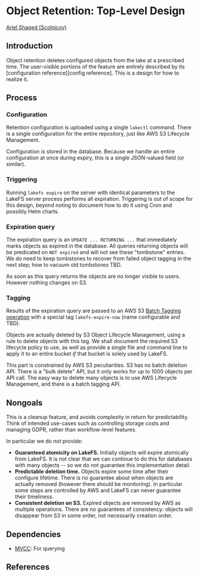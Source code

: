 # Object Retention: Top-Level Design

[Ariel Shaqed (Scolnicov)](mailto://ariels@treeverse.io)

## Introduction

Object retention deletes configured objects from the lake at a
prescribed time.  The user-visible portions of the feature are
entirely described by its [configuration reference][config reference].
This is a design for how to realize it.

## Process

### Configuration

Retention configuration is uploaded using a single `lakectl` command.
There is a single configuration for the entire repository, just like
AWS S3 Lifecycle Management.

Configuration is stored in the database.  Because we handle an entire
configuration at once during expiry, this is a single JSON-valued
field (or similar).

### Triggering

Running `lakefs expire` on the server with identical parameters to the
LakeFS server process performs all expiration.  Triggering is out of
scope for this design, beyond noting to document how to do it using
Cron and possibly Helm charts.

### Expiration query

The expiration query is an `UPDATE ... RETURNING ...` that immediately
marks objects as expired in the database.  All queries returning
objects will be predicated on `NOT expired` and will not see these
"tombstone" entries.  We do need to keep tombstones to recover from
failed object tagging in the next step; how to vacuum old tombstones
TBD.

As soon as this query returns the objects are no longer visible to
users.  However nothing changes on S3.

### Tagging

Results of the expiration query are passed to an AWS S3 [Batch Tagging
operation][batch tagging] with a special tag `lakefs-expire-now` (name
configurable and TBD).

Objects are actually deleted by S3 Object Lifecycle Management, using
a rule to delete objects with this tag.  We shall document the
required S3 lifecycle policy to use, as well as provide a single file
and command line to apply it to an entire bucket _if_ that bucket is
solely used by LakeFS.

This part is constrained by AWS S3 peculiarities.  S3 has no batch
deletion API.  There is a "bulk delete" API, but it only works for up
to 1000 objects per API call.  The easy way to delete many objects is
to use AWS Lifecycle Management, and there is a batch tagging API.

## Nongoals

This is a cleanup feature, and avoids complexity in return for
predictability.  Think of intended use-cases such as controlling
storage costs and managing GDPR, rather than workflow-level features.

In particular we do *not* provide:
* **Guaranteed atomicity on LakeFS.** Initially objects will expire
  atomically from LakeFS.  It is not clear that we can continue to do
  this for databases with many objects -- so we do not guarantee this
  implementation detail.
* **Predictable deletion time.** Objects expire some time after their
  configure lifetime.  There is no guarantee about when objects are
  actually removed (however there should be monitoring).  In
  particular some steps are controlled by AWS and LakeFS can never
  guarantee their timeliness.
* **Consistent deletion on S3.** Expired objects are removed by AWS as
  multiple operations.  There are no guarantees of consistency:
  objects will disappear from S3 in some order, not necessarily
  creation order.

## Dependencies

* [MVCC][mvcc]: For querying

## References

 <!-- BUG(ariels): this (probably) doesn't link anywhere useful -->
[configuration reference]: ../reference/retention
[mvcc]: https://github.com/treeverse/lakeFS/pull/223
[batch tagging]: https://docs.aws.amazon.com/AmazonS3/latest/API/API_PutObjectTagging.html
